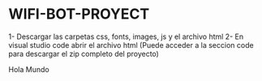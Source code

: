 # WIFI-BOT-PROYECT
<INTRUCCIONES>
  
 1- Descargar las carpetas css, fonts, images, js y el archivo html
 2- En visual studio code abrir el archivo html
 (Puede acceder a la seccion code para descargar el zip completo del proyecto)

  Hola Mundo
  
  
<un proyecto aun en progreso/>
